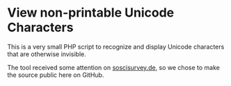 # View non-printable Unicode Characters

This is a very small PHP script to recognize and display Unicode characters that are otherwise invisible.

The tool received some attention on [soscisurvey.de](https://www.soscisurvey.de/tools/view-chars.php), so we chose to make the source public here on GitHub.
